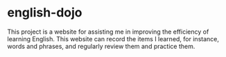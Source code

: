 # english-dojo
This project is a website for assisting me in improving the efficiency of learning English. This website can record the items I learned, for instance, words and phrases, and regularly review them and practice them.
